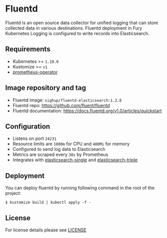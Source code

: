 # Fluentd

Fluentd is an open source data collector for unified logging that can store
collected data in various destinations. Fluentd deployment in Fury Kubernetes
Logging is configured to write records into Elasticsearch.

## Requirements

- Kubernetes >= `1.10.0`
- Kustomize >= `v1`
- [prometheus-operator](https://github.com/sighup-io/fury-kubernetes-monitoring/blob/master/prometheus-operator)


## Image repository and tag

* Fluentd image: `sighup/fluentd-elasticsearch:1.2.8`
* Fluentd repo: https://github.com/fluent/fluentd
* Fluentd documentation: https://docs.fluentd.org/v1.0/articles/quickstart


## Configuration

- Listens on port `24231`
- Resource limits are `1000m` for CPU and `400Mi` for memory
- Configured to send log data to Elasticsearch
- Metrics are scraped every `30s` by Prometheus
- Integrates with
  [elasticsearch-single](https://github.com/sighup-io/fury-kubernetes-logging/tree/master/elasticsearch-single)
  and
  [elasticsearch-triple](https://github.com/sighup-io/fury-kubernetes-logging/tree/master/elasticsearch-triple)


## Deployment

You can deploy fluentd by running following command in the root of the project:

`$ kustomize build | kubectl apply -f -`


## License

For license details please see [LICENSE](https://sighup.io/fury/license)
